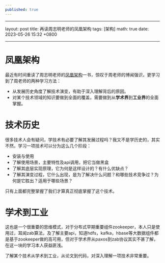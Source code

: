 ```yaml
---
published: true
---
```

---
layout: post
title: 再读周志明老师的凤凰架构
tags: [架构]
math: true
date: 2023-05-26 15:32 +0800

---

# 凤凰架构

最近有时间重读了周志明老师的[凤凰架构](https://time.geekbang.org/opencourse/intro/100064201)一书，惊叹于周老师的博闻强识，更学习到了周老师的两种学习方法：

- 从发展历史角度了解技术演变，有助于深入理解背后的原因。
- 对某个技术领域的知识要做到全面的覆盖，需要做到从**学术界**到**工业界**的全面掌握。



# 技术历史

很多技术人会有疑问，学技术有必要了解其发展过程吗？我又不是学历史的，其实不然，学习一项技术可以分为这么几个阶段：

- 安装与使用
- 了解使用场景，主要特性及api调用，把它当做黑盒
- 了解其底层实现原理，它为何是这样设计的？有什么优缺点？
- 了解其演变过程，它什么出现，是为了解决什么问题？和哪些技术竞争过？为何是它胜出？适用于哪些场景？

只有上面都完整掌握了我们才算真正彻底掌握了这个技术。

# 学术到工业

这也是一个很重要的思维模式，对于分布式早期重要组件zookeeper，本人只是使用过，耳闻zab算法，及了解主要api，知道hdfs，kafka，hbase等大数据组件都是基于zookeeper做的高可用，但对于学术界从paxos到zab协议其实不甚了解，在这一块的学习本人获益匪浅。

了解某个技术从学术到工业，从论文到代码，对深入理解一项技术非常重要。

